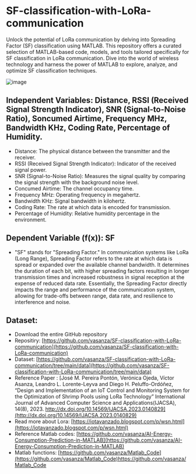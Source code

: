 # SF-classification-with-LoRa-communication

Unlock the potential of LoRa communication by delving into Spreading Factor (SF) classification using MATLAB. This repository offers a curated selection of MATLAB-based code, models, and tools tailored specifically for SF classification in LoRa communication. Dive into the world of wireless technology and harness the power of MATLAB to explore, analyze, and optimize SF classification techniques.

![image](https://github.com/vasanza/SF-classification-with-LoRa-communication/assets/12642226/e83b90b1-a7df-46e3-9f8f-a271ee771fa4)

## Independent Variables: Distance, RSSI (Received Signal Strength Indicator), SNR (Signal-to-Noise Ratio), Soncumed Airtime, Frequency MHz, Bandwidth KHz, Coding Rate, Percentage of Humidity.
- Distance: The physical distance between the transmitter and the receiver.
- RSSI (Received Signal Strength Indicator): Indicator of the received signal power.
- SNR (Signal-to-Noise Ratio): Measures the signal quality by comparing the signal strength with the background noise level.
- Concumed Airtime: The channel occupancy time.
- Frequency MHz: Operating frequency in megahertz.
- Bandwidth KHz: Signal bandwidth in kilohertz.
- Coding Rate: The rate at which data is encoded for transmission.
- Percentage of Humidity: Relative humidity percentage in the environment.

## Dependent Variable (f(x)): SF
- "SF" stands for "Spreading Factor." In communication systems like LoRa (Long Range), Spreading Factor refers to the rate at which data is spread or expanded over the available channel bandwidth. It determines the duration of each bit, with higher spreading factors resulting in longer transmission times and increased robustness in signal reception at the expense of reduced data rate. Essentially, the Spreading Factor directly impacts the range and performance of the communication system, allowing for trade-offs between range, data rate, and resilience to interference and noise.

## Dataset:
- Download the entire GitHub repository
- Repositiry: [https://github.com/vasanza/SF-classification-with-LoRa-communication](https://github.com/vasanza/SF-classification-with-LoRa-communication)
- Dataset: [https://github.com/vasanza/SF-classification-with-LoRa-communication/tree/main/data](https://github.com/vasanza/SF-classification-with-LoRa-communication/tree/main/data)
- Reference Paper : [José M. Pereira Pontón, Verónica Ojeda, Víctor Asanza, Leandro L. Lorente-Leyva and Diego H. Peluffo-Ordóñez, “Design and Implementation of an IoT Control and Monitoring System for the Optimization of Shrimp Pools using LoRa Technology” International Journal of Advanced Computer Science and Applications(IJACSA), 14(8), 2023. http://dx.doi.org/10.14569/IJACSA.2023.0140829](http://dx.doi.org/10.14569/IJACSA.2023.0140829)
- Read more about Lora: [https://iotavanzado.blogspot.com/p/wsn.html](https://iotavanzado.blogspot.com/p/wsn.html)
- Reference Matlab codes: [https://github.com/vasanza/AI-Energy-Consumption-Prediction-in-MATLAB](https://github.com/vasanza/AI-Energy-Consumption-Prediction-in-MATLAB)
- Matlab functions: [https://github.com/vasanza/Matlab_Code](https://github.com/vasanza/Matlab_Code)https://github.com/vasanza/Matlab_Code

